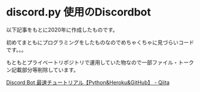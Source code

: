 # discord.py 使用のDiscordbot

以下記事をもとに2020年に作成したものです。

初めてまともにプログラミングをしたものなのでめちゃくちゃに見づらいコードです。。。

もともとプライベートリポジトリで運用していた物なので一部ファイル・トークン記載部分等削除しています。

[Discord Bot 最速チュートリアル【Python&Heroku&GitHub】 - Qiita](https://qiita.com/1ntegrale9/items/aa4b373e8895273875a8)
